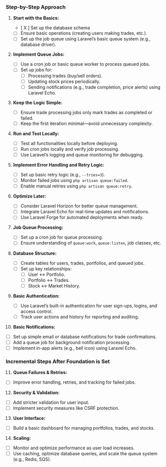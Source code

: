 ### **Step-by-Step Approach**

1. **Start with the Basics:**

   - [ X ] Set up the database schema
   - [ ] Ensure basic operations (creating users making trades, etc.).
   - [ ] Set up the job queue using Laravel’s basic queue system (e.g., database driver).

2. **Implement Queue Jobs:**

   - [ ] Use a cron job or basic queue worker to process queued jobs.
   - [ ] Set up jobs for:
     - [ ] Processing trades (buy/sell orders).
     - [ ] Updating stock prices periodically.
     - [ ] Sending notifications (e.g., trade completion, price alerts) using Laravel Echo.

3. **Keep the Logic Simple:**

   - [ ] Ensure trade processing jobs only mark trades as completed or failed.
   - [ ] Keep the first iteration minimal—avoid unnecessary complexity.

4. **Run and Test Locally:**

   - [ ] Test all functionalities locally before deploying.
   - [ ] Run cron jobs locally and verify job processing.
   - [ ] Use Laravel’s logging and queue monitoring for debugging.

5. **Implement Error Handling and Retry Logic:**

   - [ ] Set up basic retry logic (e.g., `--tries=3`).
   - [ ] Monitor failed jobs using `php artisan queue:failed`.
   - [ ] Enable manual retries using `php artisan queue:retry`.

6. **Optimize Later:**

   - [ ] Consider Laravel Horizon for better queue management.
   - [ ] Integrate Laravel Echo for real-time updates and notifications.
   - [ ] Use Laravel Forge for automated deployments when ready.

7. **Job Queue Processing:**

   - [ ] Set up a cron job for queue processing.
   - [ ] Ensure understanding of `queue:work`, `queue:listen`, job classes, etc.

8. **Database Structure:**

   - [ ] Create tables for users, trades, portfolios, and queued jobs.
   - [ ] Set up key relationships:
     - [ ] User ↔ Portfolio.
     - [ ] Portfolio ↔ Trades.
     - [ ] Stock ↔ Market History.

9. **Basic Authentication:**

   - [ ] Use Laravel’s built-in authentication for user sign-ups, logins, and access control.
   - [ ] Track user actions and history for reporting and auditing.

10. **Basic Notifications:**

- [ ] Set up simple email or database notifications for trade confirmations.
- [ ] Add a queue job for background notification processing.
- [ ] Implement in-app alerts (e.g., bell icon) using Laravel Echo.

### **Incremental Steps After Foundation is Set**

11. **Queue Failures & Retries:**

- [ ] Improve error handling, retries, and tracking for failed jobs.

12. **Security & Validation:**

- [ ] Add stricter validation for user input.
- [ ] Implement security measures like CSRF protection.

13. **User Interface:**

- [ ] Build a basic dashboard for managing portfolios, trades, and stocks.

14. **Scaling:**

- [ ] Monitor and optimize performance as user load increases.
- [ ] Use caching, optimize database queries, and scale the queue system (e.g., Redis, SQS).
